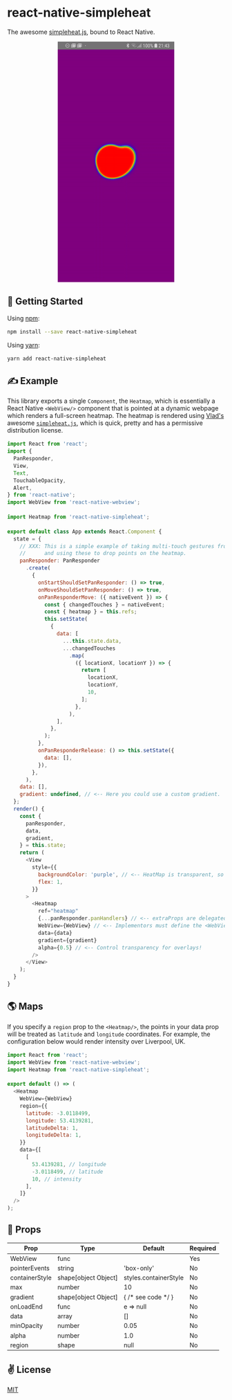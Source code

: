 # react-native-simpleheat
The awesome [simpleheat.js](https://github.com/mourner/simpleheat), bound to React Native.

<p align="center">
  <img src="./bin/out.gif" alt="react-native-simpleheat" width="270" height="556">
</p>

## 🚀 Getting Started

Using [npm]():

```sh
npm install --save react-native-simpleheat
```

Using [yarn]():

```sh
yarn add react-native-simpleheat
```

## ✍️ Example

This library exports a single `Component`, the `Heatmap`, which is essentially a React Native `<WebView/>` component that is pointed at a dynamic webpage which renders a full-screen heatmap. The heatmap is rendered using [Vlad's](https://github.com/mourner) awesome [`simpleheat.js`](https://github.com/mourner/simpleheat), which is quick, pretty and has a permissive distribution license.

```javascript
import React from 'react';
import {
  PanResponder,
  View,
  Text,
  TouchableOpacity,
  Alert,
} from 'react-native';
import WebView from 'react-native-webview';

import Heatmap from 'react-native-simpleheat';

export default class App extends React.Component {
  state = {
    // XXX: This is a simple example of taking multi-touch gestures from the PanResponder
    //      and using these to drop points on the heatmap.
    panResponder: PanResponder
      .create(
        {
          onStartShouldSetPanResponder: () => true,
          onMoveShouldSetPanResponder: () => true,
          onPanResponderMove: ({ nativeEvent }) => {
            const { changedTouches } = nativeEvent;
            const { heatmap } = this.refs;
            this.setState(
              {
                data: [
                  ...this.state.data,
                  ...changedTouches
                    .map(
                      ({ locationX, locationY }) => {
                        return [
                          locationX,
                          locationY,
                          10,
                        ];
                      },
                    ),
                ],
              },
            );
          },
          onPanResponderRelease: () => this.setState({
            data: [],
          }),
        },
      ),
    data: [],
    gradient: undefined, // <-- Here you could use a custom gradient.
  };
  render() {
    const {
      panResponder,
      data,
      gradient,
    } = this.state;
    return (
      <View
        style={{
          backgroundColor: 'purple', // <-- HeatMap is transparent, so you can view what's underneath.
          flex: 1,
        }}
      >
        <Heatmap
          ref="heatmap"
          {...panResponder.panHandlers} // <-- extraProps are delegated to the containing <Animated.View/>
          WebView={WebView} // <-- Implementors must define the <WebView/> component!
          data={data}
          gradient={gradient}
          alpha={0.5} // <-- Control transparency for overlays!
        />
      </View>
    );
  }
}
```

## 🌎 Maps

If you specify a `region` prop to the `<Heatmap/>`, the points in your data prop will be treated as `latitude` and `longitude` coordinates. For  example, the configuration below would render intensity over Liverpool, UK.

```javascript
import React from 'react';
import WebView from 'react-native-webview';
import Heatmap from 'react-native-simpleheat';

export default () => (
  <Heatmap
    WebView={WebView}
    region={{
      latitude: -3.0118499,
      longitude: 53.4139281,
      latitudeDelta: 1,
      longitudeDelta: 1,
    }}
    data={[
      [
        53.4139281, // longitude
        -3.0118499, // latitude
        10, // intensity
      ],
    ]}
  />
);
```

## 📌 Props

Prop                  | Type     | Default                   | Required
--------------------- | -------- | ------------------------- | --------
WebView|func||Yes
pointerEvents|string|'box-only'|No
containerStyle|shape[object Object]|styles.containerStyle|No
max|number|10|No
gradient|shape[object Object]|{ /* see code */ }|No
onLoadEnd|func|e => null|No
data|array|[]|No
minOpacity|number|0.05|No
alpha|number|1.0|No
region|shape|null|No

## ✌️ License
[MIT](https://opensource.org/licenses/MIT)
